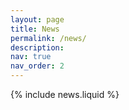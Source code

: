 ```yaml
---
layout: page
title: News
permalink: /news/
description:
nav: true
nav_order: 2
---
```


{% include news.liquid %}
